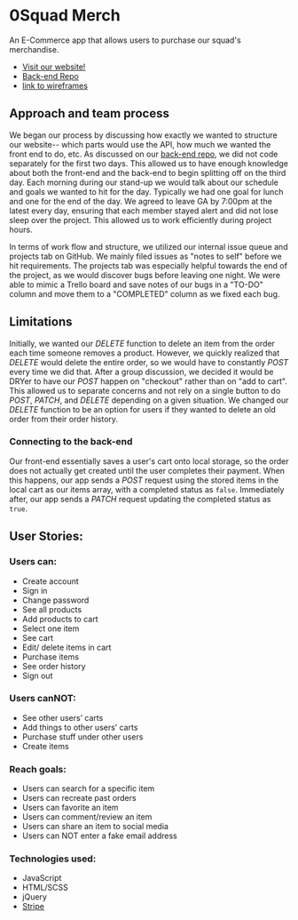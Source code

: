 # 0Squad Merch
An E-Commerce app that allows users to purchase our squad's merchandise.

- [Visit our website!](0squad.github.io/0squadmerch)
- [Back-end Repo](https://github.com/0Squad/0squadmerch-api)
- [link to wireframes](https://goo.gl/photos/si3vrGCq6B87UXFg8)

## Approach and team process

We began our process by discussing how exactly we wanted to structure our website-- which parts would use the API, how much we wanted the front end to do, etc. As discussed on our [back-end repo](https://github.com/0Squad/0squadmerch-api), we did not code separately for the first two days. This allowed us to have enough knowledge about both the front-end and the back-end to begin splitting off on the third day. Each morning during our stand-up we would talk about our schedule and goals we wanted to hit for the day. Typically we had one goal for lunch and one for the end of the day. We agreed to leave GA by 7:00pm at the latest every day, ensuring that each member stayed alert and did not lose sleep over the project. This allowed us to work efficiently during project hours.

In terms of work flow and structure, we utilized our internal issue queue and projects tab on GitHub. We mainly filed issues as "notes to self" before we hit requirements. The projects tab was especially helpful towards the end of the project, as we would discover bugs before leaving one night. We were able to mimic a Trello board and save notes of our bugs in a "TO-DO" column and move them to a "COMPLETED" column as we fixed each bug.

## Limitations

Initially, we wanted our *DELETE* function to delete an item from the order each time someone removes a product. However, we quickly realized that *DELETE* would delete the entire order, so we would have to constantly *POST* every time we did that. After a group discussion, we decided it would be DRYer to have our *POST* happen on "checkout" rather than on "add to cart". This allowed us to separate concerns and not rely on a single button to do *POST*, *PATCH*, and *DELETE* depending on a given situation.
We changed our *DELETE* function to be an option for users if they wanted to delete an old order from their order history.

### Connecting to the back-end

Our front-end essentially saves a user's cart onto local storage, so the order does not actually get created until the user completes their payment. When this happens, our app sends a *POST* request using the stored items in the local cart as our items array, with a completed status as `false`. Immediately after, our app sends a *PATCH* request updating the completed status as `true`.

## User Stories:
### Users can:
- Create account
- Sign in
- Change password
- See all products
- Add products to cart
- Select one item
- See cart
- Edit/ delete items in cart
- Purchase items
- See order history
- Sign out

### Users canNOT:
- See other users’ carts
- Add things to other users’ carts
- Purchase stuff under other users
- Create items

### Reach goals:
- Users can search for a specific item
- Users can recreate past orders
- Users can favorite an item
- Users can comment/review an item
- Users can share an item to social media
- Users can NOT enter a fake email address

### Technologies used:
- JavaScript
- HTML/SCSS
- jQuery
- [Stripe](https://stripe.com/)

